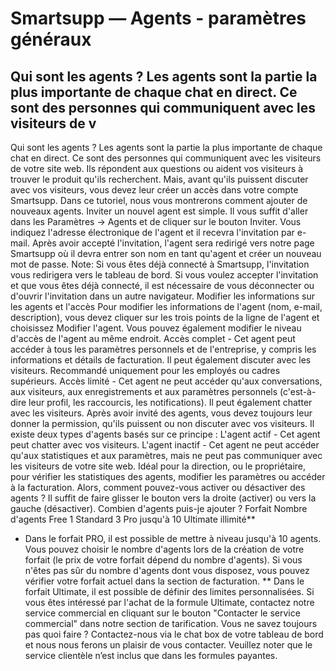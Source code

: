 # Smartsupp — Agents - paramètres généraux
## Qui sont les agents ? Les agents sont la partie la plus importante de chaque chat en direct. Ce sont des personnes qui communiquent avec les visiteurs de v
Qui sont les agents ?
Les agents sont la partie la plus importante de chaque chat en direct. Ce sont des personnes qui communiquent avec les visiteurs de votre site web. Ils répondent aux questions ou aident vos visiteurs à trouver le produit qu'ils recherchent. Mais, avant qu'ils puissent discuter avec vos visiteurs, vous devez leur créer un accès dans votre compte Smartsupp. Dans ce tutoriel, nous vous montrerons comment ajouter de nouveaux agents.
Inviter un nouvel agent est simple. Il vous suffit d'aller dans les Paramètres → Agents et de cliquer sur le bouton Inviter.
Vous indiquez l'adresse électronique de l'agent et il recevra l'invitation par e-mail. Après avoir accepté l'invitation, l'agent sera redirigé vers notre page Smartsupp où il devra entrer son nom en tant qu'agent et créer un nouveau mot de passe.
Note: Si vous êtes déjà connecté à Smartsupp, l'invitation vous redirigera vers le tableau de bord. Si vous voulez accepter l'invitation et que vous êtes déjà connecté, il est nécessaire de vous déconnecter ou d'ouvrir l'invitation dans un autre navigateur.
Modifier les informations sur les agents et l'accès
Pour modifier les informations de l'agent (nom, e-mail, description), vous devez cliquer sur les trois points de la ligne de l'agent et choisissez Modifier l'agent.
Vous pouvez également modifier le niveau d'accès de l'agent au même endroit.
Accès complet - Cet agent peut accéder à tous les paramètres personnels et de l'entreprise, y compris les informations et détails de facturation. Il peut également discuter avec les visiteurs. Recommandé uniquement pour les employés ou cadres supérieurs.
Accès limité - Cet agent ne peut accéder qu'aux conversations, aux visiteurs, aux enregistrements et aux paramètres personnels (c'est-à-dire leur profil, les raccourcis, les notifications). Il peut également chatter avec les visiteurs.
Après avoir invité des agents, vous devez toujours leur donner la permission, qu'ils puissent ou non discuter avec vos visiteurs. Il existe deux types d'agents basés sur ce principe :
L'agent actif - Cet agent peut chatter avec vos visiteurs.
L'agent inactif - Cet agent ne peut accéder qu'aux statistiques et aux paramètres, mais ne peut pas communiquer avec les visiteurs de votre site web. Idéal pour la direction, ou le propriétaire, pour vérifier les statistiques des agents, modifier les paramètres ou accéder à la facturation.
Alors, comment pouvez-vous activer ou désactiver des agents ? Il suffit de faire glisser le bouton vers la droite (activer) ou vers la gauche (désactiver).
Combien d'agents puis-je ajouter ?
Forfait Nombre d'agents 
Free 1 
Standard 3 
Pro jusqu'à 10 
Ultimate illimité** 
* Dans le forfait PRO, il est possible de mettre à niveau jusqu'à 10 agents. Vous pouvez choisir le nombre d'agents lors de la création de votre forfait (le prix de votre forfait dépend du nombre d'agents). Si vous n'êtes pas sûr du nombre d'agents dont vous disposez, vous pouvez vérifier votre forfait actuel dans la section de facturation.
** Dans le forfait Ultimate, il est possible de définir des limites personnalisées. Si vous êtes intéressé par l'achat de la formule Ultimate, contactez notre service commercial en cliquant sur le bouton "Contacter le service commercial" dans notre section de tarification.
Vous ne savez toujours pas quoi faire ? Contactez-nous via le chat box de votre tableau de bord et nous nous ferons un plaisir de vous contacter. Veuillez noter que le service clientèle n’est inclus que dans les formules payantes.

